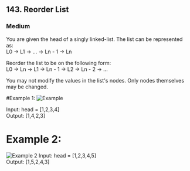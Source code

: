 ## 143. Reorder List
### Medium

You are given the head of a singly linked-list. The list can be represented as:\
L0 → L1 → … → Ln - 1 → Ln

Reorder the list to be on the following form:\
L0 → Ln → L1 → Ln - 1 → L2 → Ln - 2 → …

You may not modify the values in the list's nodes. Only nodes themselves may be changed.

#Example 1:
![Example](https://assets.leetcode.com/uploads/2021/03/04/reorder1linked-list.jpg)

Input: head = [1,2,3,4]\
Output: [1,4,2,3]

# Example 2:
![Example 2](https://assets.leetcode.com/uploads/2021/03/09/reorder2-linked-list.jpg)
Input: head = [1,2,3,4,5]\
Output: [1,5,2,4,3]




